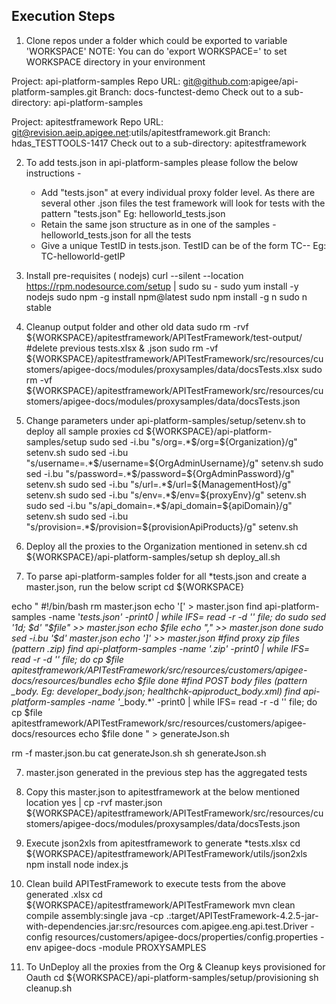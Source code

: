 Execution Steps
---------------
1) Clone repos under a folder which could be exported to variable 'WORKSPACE'
NOTE: You can do 'export WORKSPACE=<your local working directory>' to set WORKSPACE directory in your environment

Project: api-platform-samples 
Repo URL: git@github.com:apigee/api-platform-samples.git
Branch: docs-functest-demo
Check out to a sub-directory: api-platform-samples

Project: apitestframework 
Repo URL: git@revision.aeip.apigee.net:utils/apitestframework.git 
Branch: hdas_TESTTOOLS-1417
Check out to a sub-directory: apitestframework

2) To add tests.json in api-platform-samples please follow the below instructions - 
	- Add "tests.json" at every individual proxy folder level. As there are several other .json files the test framework will look for tests with the pattern "tests.json" Eg: helloworld_tests.json 
	- Retain the same json structure as in one of the samples - helloworld_tests.json for all the tests
	- Give a unique TestID in tests.json. TestID can be of the form TC-<proxy>-<function> Eg: TC-helloworld-getIP

3) Install pre-requisites ( nodejs)
curl --silent --location https://rpm.nodesource.com/setup | sudo su -
sudo yum install -y nodejs
sudo npm -g install npm@latest
sudo npm install -g n
sudo n stable

3) Cleanup output folder and other old data
sudo rm -rvf ${WORKSPACE}/apitestframework/APITestFramework/test-output/
#delete previous tests.xlsx & .json
sudo rm -vf ${WORKSPACE}/apitestframework/APITestFramework/src/resources/customers/apigee-docs/modules/proxysamples/data/docsTests.xlsx
sudo rm -vf ${WORKSPACE}/apitestframework/APITestFramework/src/resources/customers/apigee-docs/modules/proxysamples/data/docsTests.json

4) Change parameters under api-platform-samples/setup/setenv.sh to deploy all sample proxies
cd ${WORKSPACE}/api-platform-samples/setup
sudo sed -i.bu "s/org=.*$/org=${Organization}/g" setenv.sh
sudo sed -i.bu "s/username=.*$/username=${OrgAdminUsername}/g" setenv.sh
sudo sed -i.bu "s/password=.*$/password=${OrgAdminPassword}/g" setenv.sh
sudo sed -i.bu "s/url=.*$/url=${ManagementHost}/g" setenv.sh
sudo sed -i.bu "s/env=.*$/env=${proxyEnv}/g" setenv.sh
sudo sed -i.bu "s/api_domain=.*$/api_domain=${apiDomain}/g" setenv.sh
sudo sed -i.bu "s/provision=.*$/provision=${provisionApiProducts}/g" setenv.sh

5) Deploy all the proxies to the Organization mentioned in setenv.sh
cd ${WORKSPACE}/api-platform-samples/setup
sh deploy_all.sh

6) To parse api-platform-samples folder for all *tests.json and create a master.json, run the below script
cd ${WORKSPACE}

echo "
#!/bin/bash
rm master.json
echo '[' > master.json
find api-platform-samples -name '*tests.json' -print0 | while IFS= read -r -d '' file; do
    sudo sed '1d; \$d' \"\$file\" >>  master.json
    echo \$file
    echo \",\" >> master.json
done
sudo sed -i.bu '\$d' master.json
echo ']' >> master.json
#find proxy zip files (pattern *.zip)
find api-platform-samples -name '*.zip' -print0 | while IFS= read -r -d '' file; do
    cp $file apitestframework/APITestFramework/src/resources/customers/apigee-docs/resources/bundles
    echo $file
done
#find POST body files (pattern *_body.* Eg: developer_body.json; healthchk-apiproduct_body.xml)
find api-platform-samples -name '*_body.*' -print0 | while IFS= read -r -d '' file; do
    cp $file apitestframework/APITestFramework/src/resources/customers/apigee-docs/resources
    echo $file
done
" > generateJson.sh

rm -f master.json.bu
cat generateJson.sh
sh generateJson.sh

7) master.json generated in the previous step has the aggregated tests

8) Copy this master.json to apitestframework at the below mentioned location
yes | cp -rvf master.json ${WORKSPACE}/apitestframework/APITestFramework/src/resources/customers/apigee-docs/modules/proxysamples/data/docsTests.json

9) Execute json2xls from apitestframework to generate *tests.xlsx
cd ${WORKSPACE}/apitestframework/APITestFramework/utils/json2xls
npm install
node index.js

10) Clean build APITestFramework to execute tests from the above generated .xlsx
cd ${WORKSPACE}/apitestframework/APITestFramework
mvn clean compile assembly:single
java -cp .:target/APITestFramework-4.2.5-jar-with-dependencies.jar:src/resources com.apigee.eng.api.test.Driver -config resources/customers/apigee-docs/properties/config.properties -env apigee-docs -module PROXYSAMPLES

11) To UnDeploy all the proxies from the Org & Cleanup keys provisioned for Oauth
cd ${WORKSPACE}/api-platform-samples/setup/provisioning
sh cleanup.sh
